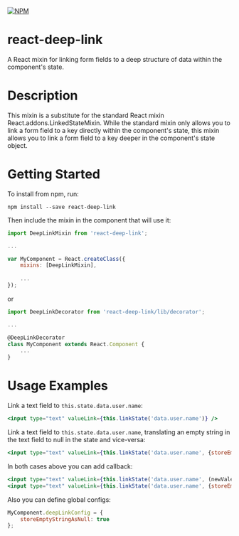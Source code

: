 [![NPM](https://nodei.co/npm/react-deep-link.png?compact=true)](https://nodei.co/npm/react-deep-link/)

# react-deep-link
A React mixin for linking form fields to a deep structure of data within the component's state.

# Description

This mixin is a substitute for the standard React mixin React.addons.LinkedStateMixin. While the standard mixin only allows you to link a form field to a key directly within the component's state, this mixin allows you to link a form field to a key deeper in the component's state object.

# Getting Started

To install from npm, run:

```npm install --save react-deep-link```

Then include the mixin in the component that will use it:

```js
import DeepLinkMixin from 'react-deep-link';

...

var MyComponent = React.createClass({
	mixins: [DeepLinkMixin],
	
	...
});
```

or

```js
import DeepLinkDecorator from 'react-deep-link/lib/decorator';

...

@DeepLinkDecorator
class MyComponent extends React.Component {
	...
}
```

# Usage Examples #

Link a text field to ```this.state.data.user.name```:
```jsx
<input type="text" valueLink={this.linkState('data.user.name')} />
```

Link a text field to ```this.state.data.user.name```, translating an empty string in the text field to null in the state and vice-versa:
```jsx
<input type="text" valueLink={this.linkState('data.user.name', {storeEmptyStringAsNull: true})} />
```

In both cases above you can add callback:
```jsx
<input type="text" valueLink={this.linkState('data.user.name', (newVale) => {...})} />
<input type="text" valueLink={this.linkState('data.user.name', {storeEmptyStringAsNull: true}, (newVale) => {...})} />
```

Also you can define global configs:
```js
MyComponent.deepLinkConfig = {
	storeEmptyStringAsNull: true
};
```


